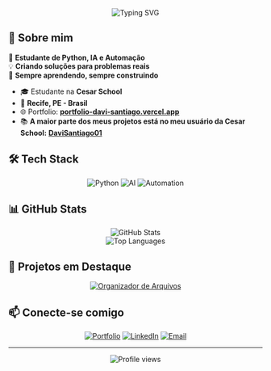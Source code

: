
<div align="center">
  <img src="https://readme-typing-svg.herokuapp.com?font=Fira+Code&size=22&pause=1000&color=58A6FF&center=true&vCenter=true&width=500&lines=🔬+Estudante+de+Python%2C+IA+e+Automação;💡+Criando+soluções+para+problemas+reais;📌+Sempre+aprendendo%2C+sempre+construindo" alt="Typing SVG" />
</div>

## 🚀 Sobre mim

🔬 **Estudante de Python, IA e Automação**  
💡 **Criando soluções para problemas reais**  
📌 **Sempre aprendendo, sempre construindo**

- 🎓 Estudante na **Cesar School**
- 📍 **Recife, PE - Brasil**
- 🌐 Portfolio: **[portfolio-davi-santiago.vercel.app](https://portfolio-davi-santiago.vercel.app)**
- 📚 **A maior parte dos meus projetos está no meu usuário da Cesar School:** **[DaviSantiago01](https://github.com/DaviSantiago01)**

## 🛠️ Tech Stack

<div align="center">

![Python](https://img.shields.io/badge/Python-3776AB?style=for-the-badge&logo=python&logoColor=white)
![AI](https://img.shields.io/badge/AI-FF6F00?style=for-the-badge&logo=tensorflow&logoColor=white)
![Automation](https://img.shields.io/badge/Automation-2E8B57?style=for-the-badge&logo=python&logoColor=white)

</div>

## 📊 GitHub Stats

<div align="center">
  <img src="https://github-readme-stats.vercel.app/api?username=daviscpr2&show_icons=true&theme=github_dark&hide_border=true&include_all_commits=true" alt="GitHub Stats" />
</div>

<div align="center">
  <img src="https://github-readme-stats.vercel.app/api/top-langs/?username=daviscpr2&layout=compact&theme=github_dark&hide_border=true&langs_count=6" alt="Top Languages" />
</div>

## 🎯 Projetos em Destaque

<div align="center">

[![Organizador de Arquivos](https://github-readme-stats.vercel.app/api/pin/?username=daviscpr2&repo=Organizador-De-Arquivos-Py&theme=github_dark&hide_border=true)](https://github.com/daviscpr2/Organizador-De-Arquivos-Py)

</div>

## 📫 Conecte-se comigo

<div align="center">

[![Portfolio](https://img.shields.io/badge/-Portfolio-000000?style=for-the-badge&logo=vercel&logoColor=white)](https://portfolio-davi-santiago.vercel.app)
[![LinkedIn](https://img.shields.io/badge/-LinkedIn-0077B5?style=for-the-badge&logo=linkedin&logoColor=white)](https://linkedin.com/in/davi-santiago)
[![Email](https://img.shields.io/badge/-Email-D14836?style=for-the-badge&logo=gmail&logoColor=white)](mailto:daviscpr2@email.com)

</div>

---

<div align="center">
  <img src="https://komarev.com/ghpvc/?username=daviscpr2&color=58a6ff&style=flat-square&label=Profile+Views" alt="Profile views" />
</div>
